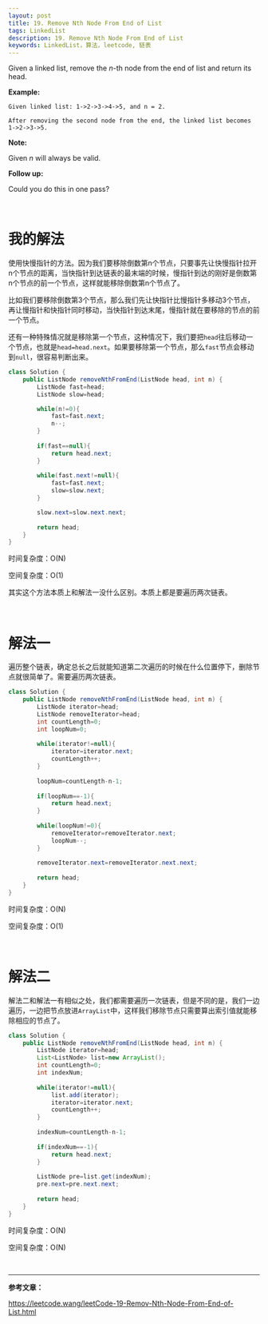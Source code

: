 ```yaml
---
layout: post
title: 19. Remove Nth Node From End of List
tags: LinkedList
description: 19. Remove Nth Node From End of List
keywords: LinkedList，算法，leetcode, 链表
---
```


Given a linked list, remove the *n*-th node from the end of list and return its head.

**Example:**

```
Given linked list: 1->2->3->4->5, and n = 2.

After removing the second node from the end, the linked list becomes 1->2->3->5.
```

**Note:**

Given *n* will always be valid.

**Follow up:**

Could you do this in one pass?

<br/>

# 我的解法

使用快慢指针的方法。因为我们要移除倒数第n个节点，只要事先让快慢指针拉开n个节点的距离，当快指针到达链表的最末端的时候，慢指针到达的刚好是倒数第n个节点的前一个节点，这样就能移除倒数第n个节点了。

比如我们要移除倒数第3个节点，那么我们先让快指针比慢指针多移动3个节点，再让慢指针和快指针同时移动，当快指针到达末尾，慢指针就在要移除的节点的前一个节点。

还有一种特殊情况就是移除第一个节点，这种情况下，我们要把`head`往后移动一个节点，也就是`head=head.next`。如果要移除第一个节点，那么`fast`节点会移动到`null`，很容易判断出来。

```java
class Solution {
    public ListNode removeNthFromEnd(ListNode head, int n) {
        ListNode fast=head;
        ListNode slow=head;

        while(n!=0){
            fast=fast.next;
            n--;
        }
        
        if(fast==null){
            return head.next;
        }
        
        while(fast.next!=null){
            fast=fast.next;
            slow=slow.next;
        }

        slow.next=slow.next.next;
        
        return head;
    }
}
```

时间复杂度：O(N)

空间复杂度：O(1)

其实这个方法本质上和解法一没什么区别。本质上都是要遍历两次链表。

<br/>

# 解法一

遍历整个链表，确定总长之后就能知道第二次遍历的时候在什么位置停下，删除节点就很简单了。需要遍历两次链表。

```java
class Solution {
    public ListNode removeNthFromEnd(ListNode head, int n) {
        ListNode iterator=head;
        ListNode removeIterator=head;
        int countLength=0;
        int loopNum=0;
        
        while(iterator!=null){
            iterator=iterator.next;
            countLength++;
        }
        
        loopNum=countLength-n-1;
        
        if(loopNum==-1){
            return head.next;
        }
        
        while(loopNum!=0){
            removeIterator=removeIterator.next;
            loopNum--;
        }
        
        removeIterator.next=removeIterator.next.next;
        
        return head;
    }
}
```

时间复杂度：O(N)

空间复杂度：O(1)

<br/>

# 解法二

解法二和解法一有相似之处，我们都需要遍历一次链表，但是不同的是，我们一边遍历，一边把节点放进`ArrayList`中，这样我们移除节点只需要算出索引值就能移除相应的节点了。

```java
class Solution {
    public ListNode removeNthFromEnd(ListNode head, int n) {
        ListNode iterator=head;
        List<ListNode> list=new ArrayList();
        int countLength=0;
        int indexNum;
        
        while(iterator!=null){
            list.add(iterator);
            iterator=iterator.next;
            countLength++;
        }
        
        indexNum=countLength-n-1;
        
        if(indexNum==-1){
            return head.next;
        }
        
        ListNode pre=list.get(indexNum);
        pre.next=pre.next.next;
        
        return head;
    }
}
```

时间复杂度：O(N)

空间复杂度：O(N)

<br/>

------

**参考文章：**

https://leetcode.wang/leetCode-19-Remov-Nth-Node-From-End-of-List.html